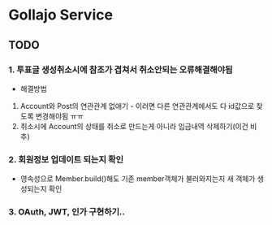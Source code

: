 # Gollajo Service

## TODO
### 1. 투표글 생성취소시에 참조가 겹쳐서 취소안되는 오류해결해야됨
- 해결방법
1. Account와 Post의 연관관계 없애기 - 이러면 다른 연관관계에서도 다 id값으로 찾도록 변경해야됨 ㅠㅠ
2. 취소시에 Account의 상태를 취소로 만드는게 아니라 입금내역 삭제하기(이건 비추)

### 2. 회원정보 업데이트 되는지 확인
- 영속성으로 Member.build()해도 기존 member객체가 불러와지는지 새 객체가 생성되는지 확인

### 3. OAuth, JWT, 인가 구현하기..